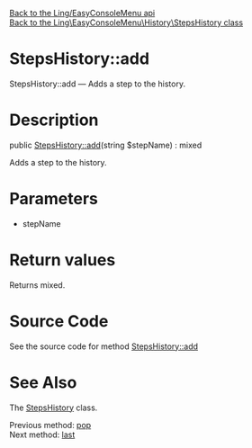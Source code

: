[Back to the Ling/EasyConsoleMenu api](https://github.com/lingtalfi/EasyConsoleMenu/blob/master/doc/api/Ling/EasyConsoleMenu.md)<br>
[Back to the Ling\EasyConsoleMenu\History\StepsHistory class](https://github.com/lingtalfi/EasyConsoleMenu/blob/master/doc/api/Ling/EasyConsoleMenu/History/StepsHistory.md)


StepsHistory::add
================



StepsHistory::add — Adds a step to the history.




Description
================


public [StepsHistory::add](https://github.com/lingtalfi/EasyConsoleMenu/blob/master/doc/api/Ling/EasyConsoleMenu/History/StepsHistory/add.md)(string $stepName) : mixed




Adds a step to the history.




Parameters
================


- stepName

    


Return values
================

Returns mixed.








Source Code
===========
See the source code for method [StepsHistory::add](https://github.com/lingtalfi/EasyConsoleMenu/blob/master/History/StepsHistory.php#L43-L46)


See Also
================

The [StepsHistory](https://github.com/lingtalfi/EasyConsoleMenu/blob/master/doc/api/Ling/EasyConsoleMenu/History/StepsHistory.md) class.

Previous method: [pop](https://github.com/lingtalfi/EasyConsoleMenu/blob/master/doc/api/Ling/EasyConsoleMenu/History/StepsHistory/pop.md)<br>Next method: [last](https://github.com/lingtalfi/EasyConsoleMenu/blob/master/doc/api/Ling/EasyConsoleMenu/History/StepsHistory/last.md)<br>


